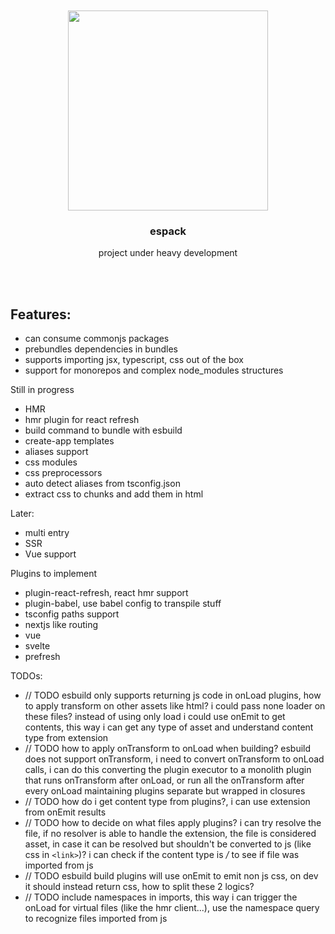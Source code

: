<div align='center'>
    <br/>
    <br/>
    <img src='' width='320px'>
    <br/>
    <h3>espack</h3>
    <p>project under heavy development</p>
    <br/>
    <br/>
</div>

## Features:

-   can consume commonjs packages
-   prebundles dependencies in bundles
-   supports importing jsx, typescript, css out of the box
-   support for monorepos and complex node_modules structures

Still in progress

-   HMR
-   hmr plugin for react refresh
-   build command to bundle with esbuild
-   create-app templates
-   aliases support
-   css modules
-   css preprocessors
-   auto detect aliases from tsconfig.json
-   extract css to chunks and add them in html

Later:

-   multi entry
-   SSR
-   Vue support

Plugins to implement

-   plugin-react-refresh, react hmr support
-   plugin-babel, use babel config to transpile stuff
-   tsconfig paths support
-   nextjs like routing
-   vue
-   svelte
-   prefresh

TODOs:

-   // TODO esbuild only supports returning js code in onLoad plugins, how to apply transform on other assets like html? i could pass none loader on these files? instead of using only load i could use onEmit to get contents, this way i can get any type of asset and understand content type from extension
-   // TODO how to apply onTransform to onLoad when building? esbuild does not support onTransform, i need to convert onTransform to onLoad calls, i can do this converting the plugin executor to a monolith plugin that runs onTransform after onLoad, or run all the onTransform after every onLoad maintaining plugins separate but wrapped in closures
-   // TODO how do i get content type from plugins?, i can use extension from onEmit results
-   // TODO how to decide on what files apply plugins? i can try resolve the file, if no resolver is able to handle the extension, the file is considered asset, in case it can be resolved but shouldn't be converted to js (like css in `<link>`)? i can check if the content type is */* to see if file was imported from js
-   // TODO esbuild build plugins will use onEmit to emit non js css, on dev it should instead return css, how to split these 2 logics?
-   // TODO include namespaces in imports, this way i can trigger the onLoad for virtual files (like the hmr client...), use the namespace query to recognize files imported from js
<!--
todos:

-   loading file imported from js is different than loading paths to serve directly
-   resolve package only resolves js extensions, can i use it for everything? add a way to add resolvable extensions
-   should i apply onTransform on assets or only files loaded from js?
-   how can i understand the content type from the result of plugins onLoad? i can use the loader option, also, files imported from js are always js
-   how to separate css, json, ... from the esbuild default onLoad? just use the js, ts extensions in esbuild onLoad, use more specific extensions for css onLoad, json onLoad, ...
-   how can i do import rewrite in files that have non js extension? add the `loader` in the transform input, this way i know when content type is js
-   how can i run onTransforms in esbuild? onTransform calls are applied to onLoad results, this means that i will need to load all files (sad)
-   when should i resolve paths? do it in module rewrite phase, also add the prefixing /
-   how to interact with html? don't do it (for now, maybe later i can create an onEmit handler that can output new files and add these in html links)
-   what if a file does not exist but is virtual, how can loaders handle it? it should be already be handled by middleware, this way loaders won't load it -->
